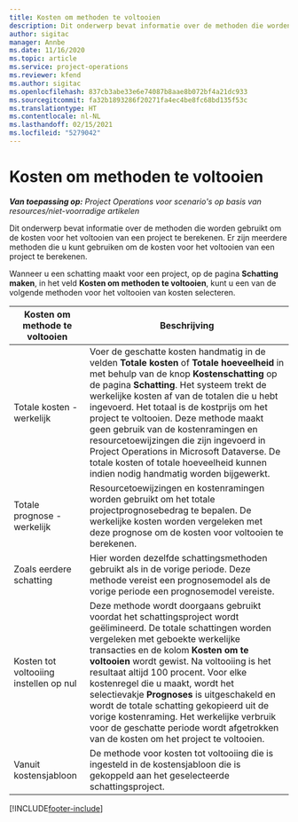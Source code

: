 ```yaml
---
title: Kosten om methoden te voltooien
description: Dit onderwerp bevat informatie over de methoden die worden gebruikt om de kosten voor het voltooien van een project te berekenen.
author: sigitac
manager: Annbe
ms.date: 11/16/2020
ms.topic: article
ms.service: project-operations
ms.reviewer: kfend
ms.author: sigitac
ms.openlocfilehash: 837cb3abe33e6e74087b8aae8b072bf4a21dc933
ms.sourcegitcommit: fa32b1893286f20271fa4ec4be8fc68bd135f53c
ms.translationtype: HT
ms.contentlocale: nl-NL
ms.lasthandoff: 02/15/2021
ms.locfileid: "5279042"
---
```

# <a name="cost-to-complete-methods"></a>Kosten om methoden te voltooien

_**Van toepassing op:** Project Operations voor scenario's op basis van resources/niet-voorradige artikelen_

Dit onderwerp bevat informatie over de methoden die worden gebruikt om de kosten voor het voltooien van een project te berekenen. Er zijn meerdere methoden die u kunt gebruiken om de kosten voor het voltooien van een project te berekenen. 

Wanneer u een schatting maakt voor een project, op de pagina **Schatting maken**, in het veld **Kosten om methoden te voltooien**, kunt u een van de volgende methoden voor het voltooien van kosten selecteren.

| Kosten om methode te voltooien    | Beschrijving                                                                                                                                                                                                                                                                                                                                                                                                                                                                                        |
|------------------------------|----------------------------------------------------------------------------------------------------------------------------------------------------------------------------------------------------------------------------------------------------------------------------------------------------------------------------------------------------------------------------------------------------------------------------------------------------------------------------------------------------|
| Totale kosten - werkelijk            | Voer de geschatte kosten handmatig in de velden **Totale kosten** of **Totale hoeveelheid** in met behulp van de knop **Kostenschatting** op de pagina **Schatting**. Het systeem trekt de werkelijke kosten af van de totalen die u hebt ingevoerd. Het totaal is de kostprijs om het project te voltooien. Deze methode maakt geen gebruik van de kostenramingen en resourcetoewijzingen die zijn ingevoerd in Project Operations in Microsoft Dataverse. De totale kosten of totale hoeveelheid kunnen indien nodig handmatig worden bijgewerkt.  |
| Totale prognose - werkelijk        | Resourcetoewijzingen en kostenramingen worden gebruikt om het totale projectprognosebedrag te bepalen. De werkelijke kosten worden vergeleken met deze prognose om de kosten voor voltooien te berekenen.                                                                                                                                                                                                                                                                          |
| Zoals eerdere schatting         | Hier worden dezelfde schattingsmethoden gebruikt als in de vorige periode. Deze methode vereist een prognosemodel als de vorige periode een prognosemodel vereiste.                                                                                                                                                                                                                                                                                                                           |
| Kosten tot voltooiing instellen op nul | Deze methode wordt doorgaans gebruikt voordat het schattingsproject wordt geëlimineerd. De totale schattingen worden vergeleken met geboekte werkelijke transacties en de kolom **Kosten om te voltooien** wordt gewist. Na voltooiing is het resultaat altijd 100 procent. Voor elke kostenregel die u maakt, wordt het selectievakje **Prognoses** is uitgeschakeld en wordt de totale schatting gekopieerd uit de vorige kostenraming. Het werkelijke verbruik voor de geschatte periode wordt afgetrokken van de kosten om het project te voltooien.              |
| Vanuit kostensjabloon           | De methode voor kosten tot voltooiing die is ingesteld in de kostensjabloon die is gekoppeld aan het geselecteerde schattingsproject.                                                                                                                                                                                                                                                                                                                                                                          |


[!INCLUDE[footer-include](../includes/footer-banner.md)]